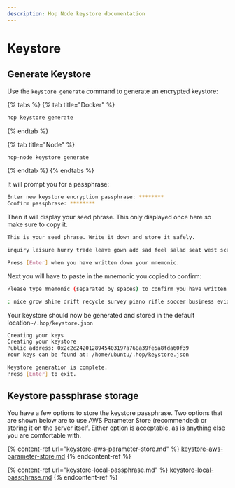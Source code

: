 ```yaml
---
description: Hop Node keystore documentation
---
```


# Keystore

## Generate Keystore

Use the `keystore generate` command to generate an encrypted keystore:

{% tabs %}
{% tab title="Docker" %}
```bash
hop keystore generate
```
{% endtab %}

{% tab title="Node" %}
```bash
hop-node keystore generate
```
{% endtab %}
{% endtabs %}

It will prompt you for a passphrase:

```bash
Enter new keystore encryption passphrase: ********
Confirm passphrase: ********
```

Then it will display your seed phrase. This only displayed once here so make sure to copy it.

```bash
This is your seed phrase. Write it down and store it safely.

inquiry leisure hurry trade leave gown add sad feel salad seat west scare filter swear siege buyer funny detect noble scene index traffic extend

Press [Enter] when you have written down your mnemonic.
```

Next you will have to paste in the mnemonic you copied to confirm:

```bash
Please type mnemonic (separated by spaces) to confirm you have written it down

: nice grow shine drift recycle survey piano rifle soccer business evidence stand pave belt room size neither volume odor sorry ten flash deliver rack
```

Your keystore should now be generated and stored in the default location`~/.hop/keystore.json`

```bash
Creating your keys
Creating your keystore
Public address: 0x2c2c2420128945403197a768a39fe5a8fda60f39
Your keys can be found at: /home/ubuntu/.hop/keystore.json

Keystore generation is complete.
Press [Enter] to exit.
```

## Keystore passphrase storage

You have a few options to store the keystore passphrase. Two options that are shown below are to use AWS Parameter Store (recommended) or storing it on the server itself. Either option is acceptable, as is anything else you are comfortable with.

{% content-ref url="keystore-aws-parameter-store.md" %}
[keystore-aws-parameter-store.md](keystore-aws-parameter-store.md)
{% endcontent-ref %}

{% content-ref url="keystore-local-passphrase.md" %}
[keystore-local-passphrase.md](keystore-local-passphrase.md)
{% endcontent-ref %}
